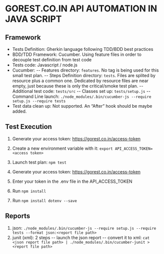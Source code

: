 # GOREST.CO.IN API AUTOMATION IN JAVA SCRIPT
## Framework

- Tests Definition: Gherkin language following TDD/BDD best practices
- BDD/TDD Framework: Cucumber. Using feature files in order to decouple test definition from test code
- Tests code: Javascript / node.js
- Cucumber:
-- Features directory: `features`. No tag is being used for this small test plan.
-- Steps Definition directory: `tests`. Files are splited by resource plus a common one. Dedicated by resource files are near empty, just because these is only the critical/smoke test plan.
-- Additional test code: `tests/src`
-- Classes set up: `tests/setup.js`
-- Command Line launch: `./node_modules/.bin/cucumber-js --require setup.js --require tests`
- Test data clean up: Not supported. An “After” hook should be maybe added.


## Test Execution

1. Generate your access token: https://gorest.co.in/access-token
2. Create a new environment variable with it: `export API_ACCESS_TOKEN=<access token>`
3. Launch test plan: `npm test`

1. Generate your access token: https://gorest.co.in/access-token
2. Enter your token in the .env file in the API_ACCESS_TOKEN
3. Run `npm install`
4. Run `npm install dotenv --save`

## Reports
1. json: `./node_modules/.bin/cucumber-js --require setup.js --require tests --format json:<report file path>`
2. junit (xml): 2 steps
-- launch the json report
-- convert it to xml: `cat <json report file path> | ./node_modules/.bin/cucumber-junit > <report file path>`